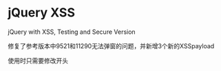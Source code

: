 #  jQuery XSS

jQuery with XSS, Testing and Secure Version

修复了参考版本中9521和11290无法弹窗的问题，并新增3个新的XSSpayload

使用时只需要修改开头<script>标签里的src即可

## Bug list:

- [#9521](https://bugs.jquery.com/ticket/9521)
- [#11290](https://bugs.jquery.com/ticket/11290)
- [#11974](https://bugs.jquery.com/ticket/11974)
- [#CVE-2020-11022/CVE-2020-11023]((https://cloud.tencent.com/developer/article/1638163))

## Test version:

- [test](http://research.insecurelabs.org/jquery/test/)

## Safe version：

- 1.12.0, 1.12.1
- 2.2.0, 2.2.1
- 3.0.0, 3.0.1, 3.1.0, 3.1.1

参考：

https://github.com/mahp/jQuery-with-XSS

https://cloud.tencent.com/developer/article/1638163


